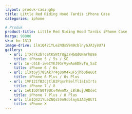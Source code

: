 ```yaml
---
layout: produk-casinghp
title: Little Red Riding Hood Tardis iPhone Case
categories: iphone

# Produk
product-title: Little Red Riding Hood Tardis iPhone Case
harga: 90000
sku: hn-1313
image-drive: 1lm1Q421YLeZNQs59m9cblnyGJA3y8U71
gallery:
  - url: 1TXdrk2bTcetKSNtT8gZ7HGQd0NarhB9a
    title: iPhone 5 / 5s / SE
  - url: 1n-c61E-iweCYEJ9GrVywAo6DkvTu_5aZ
    title: iPhone 6 / 6s
  - url: 1lXt6yj78SAk7r4g0oM4kuF5jhb0be6Gt
    title: iPhone 6 Plus / 6s Plus
  - url: 1VP12IfB2cjClB2Pqsrh8elTlIaIsIrts
    title: iPhone 7 / 8
  - url: 1eUIbDfG0T9UCv4WwmMx_i8lBujUHDdeC
    title: iPhone 7 Plus / 8 Plus
  - url: 1lm1Q421YLeZNQs59m9cblnyGJA3y8U71
    title: iPhone X
---
```

